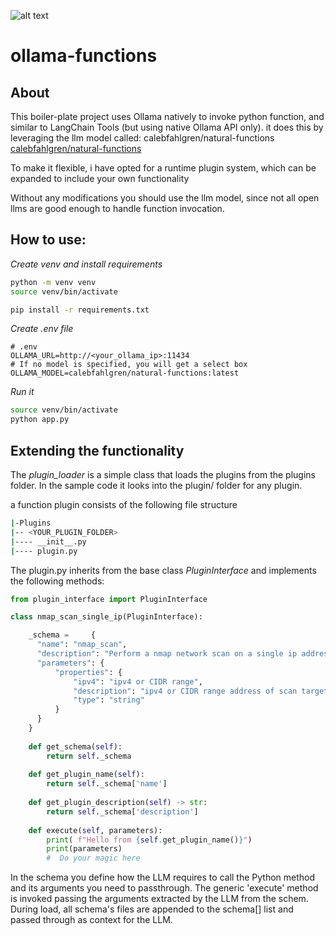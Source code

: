 ![alt text](https://www.ollama.com/public/ollama.png)

# ollama-functions

## About

This boiler-plate project uses Ollama natively to invoke python function, and  similar to LangChain Tools (but using native Ollama API only).
it does this by leveraging the llm model called: calebfahlgren/natural-functions [calebfahlgren/natural-functions](https://ollama.com/calebfahlgren/natural-functions)

To make it flexible, i have opted for a runtime plugin system, which can be expanded to include your own functionality

Without any modifications you should use the llm model, since not all open llms are good enough to handle function invocation.

## How to use:

*Create venv and install requirements*
```bash
python -m venv venv
source venv/bin/activate

pip install -r requirements.txt
```

*Create .env file*
```
# .env
OLLAMA_URL=http://<your_ollama_ip>:11434
# If no model is specified, you will get a select box
OLLAMA_MODEL=calebfahlgren/natural-functions:latest
```

*Run it* 
```bash
source venv/bin/activate
python app.py
```

## Extending the functionality

The *plugin_loader* is a simple class that loads the plugins from the plugins folder. In the sample code it looks into the plugin/ folder for any plugin.

a function plugin consists of the following file structure

```bash
|-Plugins
|-- <YOUR_PLUGIN_FOLDER>
|---- __init__.py
|---- plugin.py
```

The plugin.py inherits from the base class *PluginInterface* and implements the following methods:
```python
from plugin_interface import PluginInterface

class nmap_scan_single_ip(PluginInterface):

    _schema =     {
      "name": "nmap_scan",
      "description": "Perform a nmap network scan on a single ip address.",
      "parameters": {
          "properties": {              
              "ipv4": "ipv4 or CIDR range",
              "description": "ipv4 or CIDR range address of scan target",
              "type": "string"
          }
      }
    }
    
    def get_schema(self):
        return self._schema
    
    def get_plugin_name(self):
        return self._schema['name'] 
    
    def get_plugin_description(self) -> str:
        return self._schema['description'] 
    
    def execute(self, parameters):
        print( f"Hello from {self.get_plugin_name()}")
        print(parameters)
        #  Do your magic here
```

In the schema you define how the LLM requires to call the Python method and its arguments you need to passthrough.
The generic 'execute' method is invoked passing the arguments extracted by the LLM from the schem.
During load, all schema's files are appended to the schema[] list and passed through as context for the LLM.

